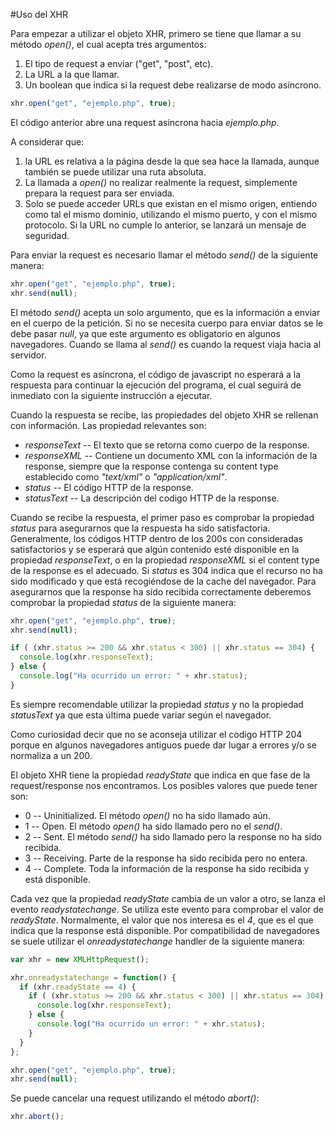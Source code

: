 #Uso del XHR

Para empezar a utilizar el objeto XHR, primero se tiene que llamar a su método _open()_, el cual acepta tres argumentos:

1. El tipo de request a enviar ("get", "post", etc).
2. La URL a la que llamar.
3. Un boolean que indica si la request debe realizarse de modo asíncrono.

```javascript
xhr.open("get", "ejemplo.php", true);
```

El código anterior abre una request asíncrona hacia _ejemplo.php_.

A considerar que:
1. la URL es relativa a la página desde la que sea hace la llamada, aunque también se puede utilizar una ruta absoluta.
2. La llamada a _open()_ no realizar realmente la request, simplemente prepara la request para ser enviada.
3. Solo se puede acceder URLs que existan en el mismo origen, entiendo como tal el mismo dominio, utilizando el mismo puerto, y con el mismo protocolo. Si la URL no cumple lo anterior, se lanzará un mensaje de seguridad.

Para enviar la request es necesario llamar el método _send()_ de la siguiente manera:
```javascript
xhr.open("get", "ejemplo.php", true);
xhr.send(null);
```

El método _send()_ acepta un solo argumento, que es la información a enviar en el cuerpo de la petición. Si no se necesita cuerpo para enviar datos se le debe pasar _null_, ya que este argumento es obligatorio en algunos navegadores. Cuando se llama al _send()_ es cuando la request viaja hacia al servidor.

Como la request es asíncrona, el código de javascript no esperará a la respuesta para continuar la ejecución del programa, el cual seguirá de inmediato con la siguiente instrucción a ejecutar.

Cuando la respuesta se recibe, las propiedades del objeto XHR se rellenan con información. Las propiedad relevantes son:
* _responseText_ -- El texto que se retorna como cuerpo de la response.
* _responseXML_ -- Contiene un documento XML con la información de la response, siempre que la response contenga su content type establecido como _"text/xml"_ o _"application/xml"_.
* _status_ -- El código HTTP de la response.
* _statusText_ -- La descripción del codigo HTTP de la response.

Cuando se recibe la respuesta, el primer paso es comprobar la propiedad _status_ para asegurarnos que la respuesta ha sido satisfactoria. Generalmente, los códigos HTTP dentro de los 200s con consideradas satisfactorios y se esperará que algún contenido esté disponible en la propiedad _responseText_, o en la propiedad _responseXML_ si el content type de la response es el adecuado. Si _status_ es 304 indica que el recurso no ha sido modificado y que está recogiéndose de la cache del navegador.
Para asegurarnos que la response ha sido recibida correctamente deberemos comprobar la propiedad _status_ de la siguiente manera:

```javascript
xhr.open("get", "ejemplo.php", true);
xhr.send(null);

if ( (xhr.status >= 200 && xhr.status < 300) || xhr.status == 304) {
  console.log(xhr.responseText);
} else {
  console.log("Ha ocurrido un error: " + xhr.status);
}
```
Es siempre recomendable utilizar la propiedad _status_ y no la propiedad _statusText_ ya que esta última puede variar según el navegador.

Como curiosidad decir que no se aconseja utilizar el codigo HTTP 204 porque en algunos navegadores antiguos puede dar lugar a errores y/o se normaliza a un 200.

El objeto XHR tiene la propiedad _readyState_ que indica en que fase de la request/response nos encontramos. Los posibles valores que puede tener son:
* 0 -- Uninitialized. El método _open()_ no ha sido llamado aún.
* 1 -- Open. El método _open()_ ha sido llamado pero no el _send()_.
* 2 -- Sent. El método _send()_ ha sido llamado pero la response no ha sido recibida.
* 3 -- Receiving. Parte de la response ha sido recibida pero no entera.
* 4 -- Complete. Toda la información de la response ha sido recibida y está disponible.

Cada vez que la propiedad _readyState_ cambia de un valor a otro, se lanza el evento _readystatechange_. Se utiliza este evento para comprobar el valor de _readyState_. Normalmente, el valor que nos interesa es el *4*, que es el que indica que la response está disponible. Por compatibilidad de navegadores se suele utilizar el _onreadystatechange_ handler de la siguiente manera:

```javascript
var xhr = new XMLHttpRequest();

xhr.onreadystatechange = function() {
  if (xhr.readyState == 4) {
    if ( (xhr.status >= 200 && xhr.status < 300) || xhr.status == 304) {
      console.log(xhr.responseText);
    } else {
      console.log("Ha ocurrido un error: " + xhr.status);
    } 
  }
};

xhr.open("get", "ejemplo.php", true);
xhr.send(null);
```

Se puede cancelar una request utilizando el método _abort()_:
```javascript
xhr.abort();
```
